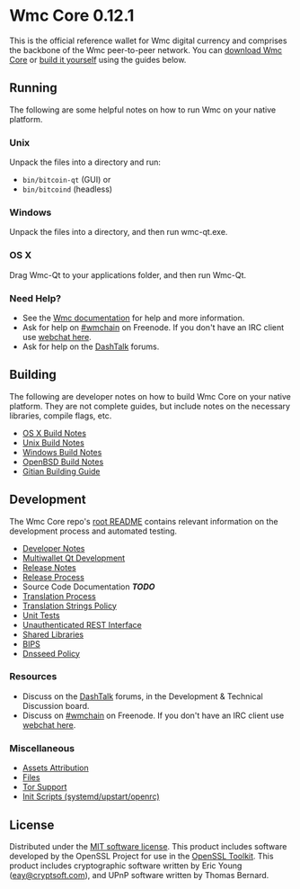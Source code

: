 Wmc Core 0.12.1
=====================

This is the official reference wallet for Wmc digital currency and comprises the backbone of the Wmc peer-to-peer network. You can [download Wmc Core](https://www.wmc.org/downloads/) or [build it yourself](#building) using the guides below.

Running
---------------------
The following are some helpful notes on how to run Wmc on your native platform.

### Unix

Unpack the files into a directory and run:

- `bin/bitcoin-qt` (GUI) or
- `bin/bitcoind` (headless)

### Windows

Unpack the files into a directory, and then run wmc-qt.exe.

### OS X

Drag Wmc-Qt to your applications folder, and then run Wmc-Qt.

### Need Help?

* See the [Wmc documentation](https://wmchain.atlassian.net/wiki/display/DOC)
for help and more information.
* Ask for help on [#wmchain](http://webchat.freenode.net?channels=wmchain) on Freenode. If you don't have an IRC client use [webchat here](http://webchat.freenode.net?channels=wmchain).
* Ask for help on the [DashTalk](https://dashtalk.org/) forums.

Building
---------------------
The following are developer notes on how to build Wmc Core on your native platform. They are not complete guides, but include notes on the necessary libraries, compile flags, etc.

- [OS X Build Notes](build-osx.md)
- [Unix Build Notes](build-unix.md)
- [Windows Build Notes](build-windows.md)
- [OpenBSD Build Notes](build-openbsd.md)
- [Gitian Building Guide](gitian-building.md)

Development
---------------------
The Wmc Core repo's [root README](/README.md) contains relevant information on the development process and automated testing.

- [Developer Notes](developer-notes.md)
- [Multiwallet Qt Development](multiwallet-qt.md)
- [Release Notes](release-notes.md)
- [Release Process](release-process.md)
- Source Code Documentation ***TODO***
- [Translation Process](translation_process.md)
- [Translation Strings Policy](translation_strings_policy.md)
- [Unit Tests](unit-tests.md)
- [Unauthenticated REST Interface](REST-interface.md)
- [Shared Libraries](shared-libraries.md)
- [BIPS](bips.md)
- [Dnsseed Policy](dnsseed-policy.md)

### Resources
* Discuss on the [DashTalk](https://dashtalk.org/) forums, in the Development & Technical Discussion board.
* Discuss on [#wmchain](http://webchat.freenode.net/?channels=wmchain) on Freenode. If you don't have an IRC client use [webchat here](http://webchat.freenode.net/?channels=wmchain).

### Miscellaneous
- [Assets Attribution](assets-attribution.md)
- [Files](files.md)
- [Tor Support](tor.md)
- [Init Scripts (systemd/upstart/openrc)](init.md)

License
---------------------
Distributed under the [MIT software license](http://www.opensource.org/licenses/mit-license.php).
This product includes software developed by the OpenSSL Project for use in the [OpenSSL Toolkit](https://www.openssl.org/). This product includes
cryptographic software written by Eric Young ([eay@cryptsoft.com](mailto:eay@cryptsoft.com)), and UPnP software written by Thomas Bernard.
